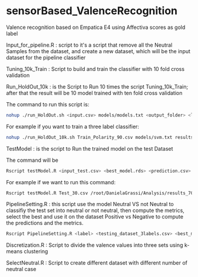 # sensorBased_ValenceRecognition
Valence recognition based on Empatica E4 using Affectiva scores as gold label 

Input_for_pipeline.R : script to it's a script that remove all the Neutral Samples from the dataset, and create a new dataset, which will be the input dataset for the pipeline classifier 

Tuning_10k_Train : Script to build and train the classifier with 10 fold cross validation

Run_HoldOut_10k : is the Script to Run 10 times the script Tuning_10k_Train; after that the result will be 10 model trained with ten fold cross validation 

 The command to run this script is:

```bash
nohup ./run_HoldOut.sh <input.csv> models/models.txt <output_folder> <label> &> log.txt &
```

For example if you want to train a three label classifier:

```bash
nohup ./run_HoldOut_10k.sh Train_Polarity_90.csv models/svm.txt results_Polarity_90 valence best_models_polarity_90.txt &>Trainpol90.txt &
```

TestModel : is the script to Run the trained model on the test Dataset

The command will be 

```bash
Rscript testModel.R <input_test.csv> <best_model.rds> <prediction.csv> <result.csv>
```

For example if we want to run this command: 

```bash
Rscript testModel.R Test_30.csv /root/DanielaGrassi/Analysis/results_70/models_rds/rf/best_model_5.rds prediction_model_70.csv result_model_70.csv
```

PipelineSetting.R : this script use the model Neutral VS not Neutral to classifiy the test set into neutral or not neutral, then compute the metrics, select the best and use it on the dataset Positive vs Negative to compute the predictions and the metrics. 

```bash
Rscript PipelineSetting.R <label> <testing_dataset_3labels.csv> <best_models_on_Neutral_vs_Non_Neutral.rds> <best_models_on_Positive_vs_Negative.rds> <predictions.csv> <metrics.csv> 
```
Discretization.R : Script to divide the valence values into three sets using k-means clustering

SelectNeutral.R : Script to create different dataset with different number of neutral case

